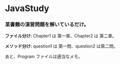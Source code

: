 # JavaStudy
### 某書籍の演習問題を解いているだけ。
**ファイル分け:** Chapter1 は 第一章、Chapter2 は 第二章。

**メソッド分け:** question1 は 第一問、question2 は第二問。

あと、Program ファイルは適当なメモ。
